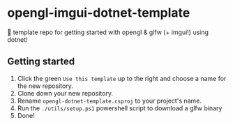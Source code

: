 # opengl-imgui-dotnet-template

🎨 template repo for getting started with opengl & glfw (+ imgui!) using dotnet!

## Getting started

1. Click the green `Use this template` up to the right and choose a name for the new repository.
2. Clone down your new repository.
3. Rename `opengl-dotnet-template.csproj` to your project's name.
4. Run the `./utils/setup.ps1` powershell script to download a glfw binary
5. Done!
